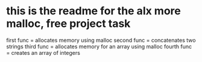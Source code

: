 this is the readme for the alx more malloc, free project task
==================================================================
first func =  allocates memory using malloc
second func = concatenates two strings
third func = allocates memory for an array using malloc
fourth func = creates an array of integers

